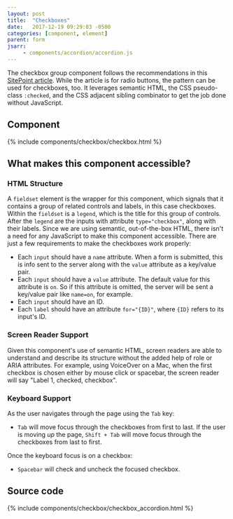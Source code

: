 ```yaml
---
layout: post
title:  "Checkboxes"
date:   2017-12-19 09:29:03 -0500
categories: [component, element]
parent: form
jsarr:
     - components/accordion/accordion.js
---
```


The checkbox group component follows the recommendations in this [SitePoint article](https://www.sitepoint.com/replacing-radio-buttons-without-replacing-radio-buttons/). While the article is for radio buttons, the pattern can be used for checkboxes, too. It leverages semantic HTML, the CSS pseudo-class `:checked`, and the CSS adjacent sibling combinator to get the job done without JavaScript.

## Component
{% include components/checkbox/checkbox.html %}

## What makes this component accessible?
### HTML Structure 
A `fieldset` element is the wrapper for this component, which signals that it contains a group of related controls and labels, in this case checkboxes. Within the `fieldset` is a `legend`, which is the title for this group of controls. After the `legend` are the inputs with attribute `type="checkbox"`, along with their labels. Since we are using semantic, out-of-the-box HTML, there isn't a need for any JavaScript to make this component accessible. There are just a few requirements to make the checkboxes work properly:
- Each `input` should have a `name` attribute. When a form is submitted, this is info sent to the server along with the `value` attribute as a key/value pair.
- Each `input` should have a `value` attribute. The default value for this attribute is `on`. So if this attribute is omitted, the server will be sent a key/value pair like `name=on`, for example.
- Each `input` should have an ID.
- Each `label` should have an attribute `for="{ID}"`, where `{ID}` refers to its input's ID. 

### Screen Reader Support 
Given this component's use of semantic HTML, screen readers are able to understand and describe its structure without the added help of role or ARIA attributes. For example, using VoiceOver on a Mac, when the first checkbox is chosen either by mouse click or spacebar, the screen reader will say "Label 1, checked, checkbox". 

### Keyboard Support 
As the user navigates through the page using the `Tab` key:
- `Tab` will move focus through the checkboxes from first to last. If the user is moving *up* the page, `Shift + Tab` will move focus through the checkboxes from last to first.  

Once the keyboard focus is on a checkbox:
- `Spacebar` will check and uncheck the focused checkbox.

## Source code
{% include components/checkbox/checkbox_accordion.html %}




